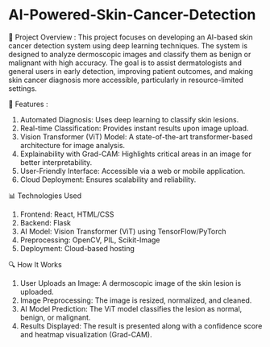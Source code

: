 # AI-Powered-Skin-Cancer-Detection
📌 Project Overview :
This project focuses on developing an AI-based skin cancer detection system using deep learning techniques. The system is designed to analyze dermoscopic images and classify them as benign or malignant with high accuracy. The goal is to assist dermatologists and general users in early detection, improving patient outcomes, and making skin cancer diagnosis more accessible, particularly in resource-limited settings.

🚀 Features :
1) Automated Diagnosis: Uses deep learning to classify skin lesions.
2) Real-time Classification: Provides instant results upon image upload. 
3) Vision Transformer (ViT) Model: A state-of-the-art transformer-based architecture for image analysis.
4) Explainability with Grad-CAM: Highlights critical areas in an image for better interpretability.
5) User-Friendly Interface: Accessible via a web or mobile application.
6) Cloud Deployment: Ensures scalability and reliability.

📊 Technologies Used
1) Frontend: React, HTML/CSS
2) Backend: Flask
3) AI Model: Vision Transformer (ViT) using TensorFlow/PyTorch
4) Preprocessing: OpenCV, PIL, Scikit-Image
5) Deployment: Cloud-based hosting

🔍 How It Works
1) User Uploads an Image: A dermoscopic image of the skin lesion is uploaded.
2) Image Preprocessing: The image is resized, normalized, and cleaned.
3) AI Model Prediction: The ViT model classifies the lesion as normal, benign, or malignant.
4) Results Displayed: The result is presented along with a confidence score and heatmap visualization (Grad-CAM).
